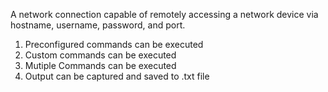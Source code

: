 A network connection capable of remotely accessing a network device via hostname, username, password, and port.

<ol>
  <li>Preconfigured commands can be executed</li>
  <li>Custom commands can be executed</li>
  <li>Mutiple Commands can be executed</li>
  <li>Output can be captured and saved to .txt file</li>
</ol>
